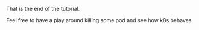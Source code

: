 
That is the end of the tutorial.

Feel free to have a play around killing some pod and see how k8s behaves.